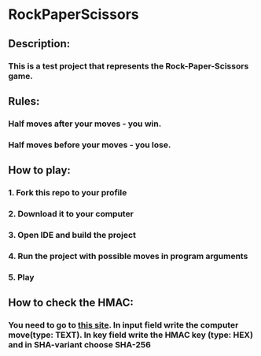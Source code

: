 # RockPaperScissors
 
## Description:
### This is a test project that represents the Rock-Paper-Scissors game.
## Rules:
### Half moves after your moves - you win.
### Half moves before your moves - you lose.
## How to play:
### 1. Fork this repo to your profile
### 2. Download it to your computer
### 3. Open IDE and build the project
### 4. Run the project with possible moves in program arguments
### 5. Play
## How to check the HMAC:
### You need to go to [this site](https://www.liavaag.org/English/SHA-Generator/HMAC/). In input field write the computer move(type: TEXT). In key field write the HMAC key (type: HEX) and in SHA-variant choose SHA-256

